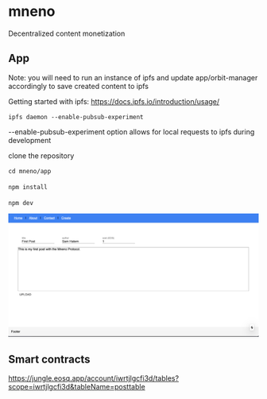 # mneno
Decentralized content monetization

## App

Note: you will need to run an instance of ipfs and update app/orbit-manager accordingly to save created content to ipfs

Getting started with ipfs: https://docs.ipfs.io/introduction/usage/

```
ipfs daemon --enable-pubsub-experiment
```
--enable-pubsub-experiment option allows for local requests to ipfs during development

clone the repository

```
cd mneno/app

npm install

npm dev
```

![Mneno web app](./public/mneno-app.png)


## Smart contracts

https://jungle.eosq.app/account/iwrtjlgcfi3d/tables?scope=iwrtjlgcfi3d&tableName=posttable
